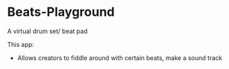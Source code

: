 # Beats-Playground
A virtual drum set/ beat pad

This app:
- Allows creators to fiddle around with certain beats, make a sound track
